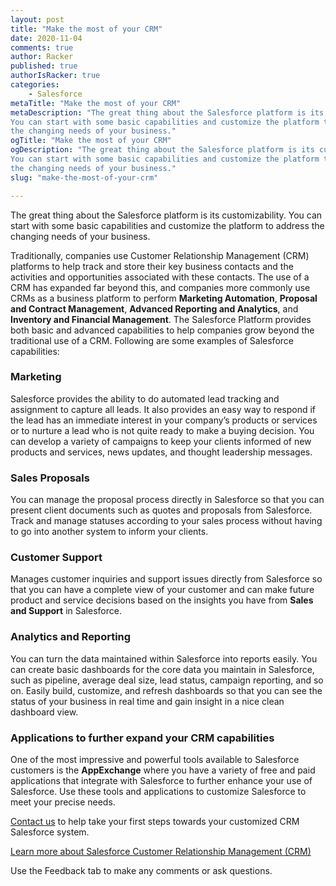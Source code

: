 ```yaml
---
layout: post
title: "Make the most of your CRM"
date: 2020-11-04
comments: true
author: Racker
published: true
authorIsRacker: true
categories:
    - Salesforce
metaTitle: "Make the most of your CRM"
metaDescription: "The great thing about the Salesforce platform is its customizability.
You can start with some basic capabilities and customize the platform to address
the changing needs of your business."
ogTitle: "Make the most of your CRM"
ogDescription: "The great thing about the Salesforce platform is its customizability.
You can start with some basic capabilities and customize the platform to address
the changing needs of your business."
slug: "make-the-most-of-your-crm"

---
```


The great thing about the Salesforce platform is its customizability.
You can start with some basic capabilities and customize the platform to address
the changing needs of your business.

<!--more-->

Traditionally, companies use Customer Relationship Management (CRM) platforms 
to help track and store their key business contacts and the activities and
opportunities associated with these contacts. The use of a CRM has
expanded far beyond this, and companies more commonly use CRMs as a business platform
to perform **Marketing Automation**, **Proposal and Contract Management**,
**Advanced Reporting and Analytics**, and **Inventory and Financial Management**.
The Salesforce Platform provides both basic and advanced capabilities to help
companies grow beyond the traditional use of a CRM. Following are some examples of Salesforce
capabilities:

### Marketing

Salesforce provides the ability to do automated lead tracking and assignment to capture all leads.
It also provides an easy way to respond if the lead has an immediate interest in your
company’s products or services or to nurture a lead who is not quite ready to
make a buying decision. You can develop a variety of campaigns to keep your clients
informed of new products and services, news updates, and thought leadership messages.

### Sales Proposals

You can manage the proposal process directly in Salesforce so that you can
present client documents such as quotes and proposals from Salesforce. Track
and manage statuses according to your sales process without having to go into
another system to inform your clients.

### Customer Support

Manages customer inquiries and support issues directly from Salesforce so that
you can have a complete view of your customer and can make future product and
service decisions based on the insights you have from **Sales and Support**
in Salesforce.

### Analytics and Reporting

You can turn the data maintained within Salesforce into reports easily. You can
create basic dashboards for the core data you maintain in Salesforce, such as
pipeline, average deal size, lead status, campaign reporting, and so on. Easily
build, customize, and refresh dashboards so that you can see the
status of your business in real time and gain insight in a nice clean
dashboard view.

### Applications to further expand your CRM capabilities

One of the most impressive and powerful tools available to Salesforce customers
is the **AppExchange** where you have a variety of free and paid applications that
integrate with Salesforce to further enhance your use of Salesforce. Use these tools
and applications to customize Salesforce to meet your precise needs.

[Contact us](https://www.rackspace.com/) to help take your first steps towards
your customized CRM Salesforce system.

<a class="cta red" id="cta" href="https://www.rackspace.com/salesforce">Learn more about Salesforce Customer Relationship Management (CRM)</a>

Use the Feedback tab to make any comments or ask questions.
